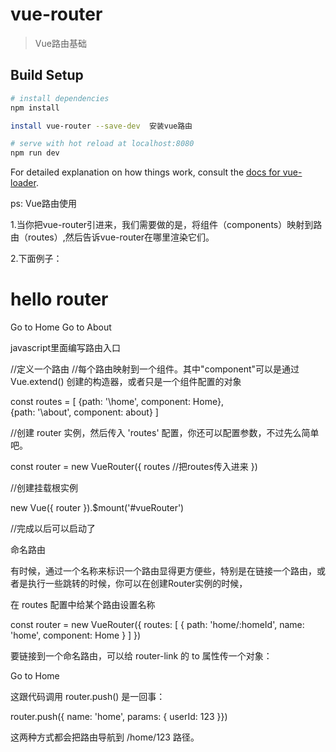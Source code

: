 # vue-router

> Vue路由基础

## Build Setup

``` bash
# install dependencies
npm install

install vue-router --save-dev  安装vue路由

# serve with hot reload at localhost:8080
npm run dev
```

For detailed explanation on how things work, consult the [docs for vue-loader](http://vuejs.github.io/vue-loader).

ps: Vue路由使用

  1.当你把vue-router引进来，我们需要做的是，将组件（components）映射到路由（routes）,然后告诉vue-router在哪里渲染它们。

  2.下面例子：

   <script src="https://unpkg.com/vue/dist/vue.js"></script>
   
   <script src="https://unpkg.com/vue-router/dist/vue-router.js"></script>

   <div id="vueRouter">
       <h1>hello router</h1>
       <div>
         <!--使用 router-link组件导航-->
         <!--通过传入 to 属性指定链接.-->
         <!--<router-link>默认会渲染a标签-->
         <router-link to="/home">Go to Home</router-link>
         <router-link to="/about">Go to About</router-link>
       </div>
       <!--将路由组件内容渲染到这里-->
       <router-view/>   
   </div>



  javascript里面编写路由入口


  
   //定义一个路由
   //每个路由映射到一个组件。其中"component"可以是通过 Vue.extend() 创建的构造器，或者只是一个组件配置的对象

   const routes = [
      {path: '\home', component: Home},  
      {path: '\about', component: about}
   ]

  //创建 router 实例，然后传入 'routes' 配置，你还可以配置参数，不过先么简单吧。

  const router = new VueRouter({
    routes   //把routes传入进来
  })

 //创建挂载根实例

   new Vue({
     router
  }).$mount('#vueRouter')

 //完成以后可以启动了


 命名路由

 有时候，通过一个名称来标识一个路由显得更方便些，特别是在链接一个路由，或者是执行一些跳转的时候，你可以在创建Router实例的时候，

 在 routes 配置中给某个路由设置名称

 const router = new VueRouter({
   routes: [
     {
       path: 'home/:homeId',
       name: 'home',
       component: Home
     }
   ]
 })

 要链接到一个命名路由，可以给 router-link 的 to 属性传一个对象：

  <router-link :to="{name: 'home', params:{homeId: 123}}">Go to Home</router-link>

  这跟代码调用 router.push() 是一回事：

  router.push({ name: 'home', params: { userId: 123 }})

  这两种方式都会把路由导航到 /home/123 路径。





